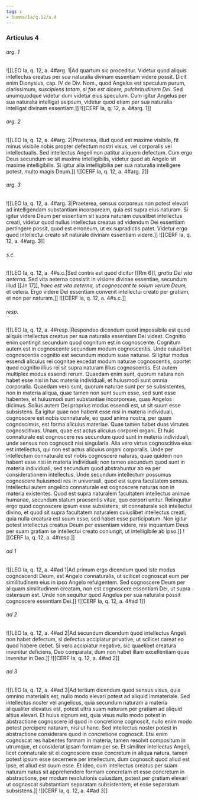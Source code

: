 ```yaml
---
tags : 
- Summa/Ia/q.12/a.4
---
```


### Articulus 4

###### arg. 1
![[LEO Ia, q. 12, a. 4#arg. 1|Ad quartum sic proceditur. Videtur quod aliquis intellectus creatus per sua naturalia divinam essentiam videre possit. Dicit enim Dionysius, cap. IV de Div. Nom., quod Angelus est speculum purum, clarissimum, *suscipiens totam, si fas est dicere, pulchritudinem Dei*. Sed unumquodque videtur dum videtur eius speculum. Cum igitur Angelus per sua naturalia intelligat seipsum, videtur quod etiam per sua naturalia intelligat divinam essentiam.]]
![[CERF Ia, q. 12, a. 4#arg. 1]]

###### arg. 2
![[LEO Ia, q. 12, a. 4#arg. 2|Praeterea, illud quod est maxime visibile, fit minus visibile nobis propter defectum nostri visus, vel corporalis vel intellectualis. Sed intellectus Angeli non patitur aliquem defectum. Cum ergo Deus secundum se sit maxime intelligibilis, videtur quod ab Angelo sit maxime intelligibilis. Si igitur alia intelligibilia per sua naturalia intelligere potest, multo magis Deum.]]
![[CERF Ia, q. 12, a. 4#arg. 2]]

###### arg. 3
![[LEO Ia, q. 12, a. 4#arg. 3|Praeterea, sensus corporeus non potest elevari ad intelligendam substantiam incorpoream, quia est supra eius naturam. Si igitur videre Deum per essentiam sit supra naturam cuiuslibet intellectus creati, videtur quod nullus intellectus creatus ad videndum Dei essentiam pertingere possit, quod est erroneum, ut ex supradictis patet. Videtur ergo quod intellectui creato sit naturale divinam essentiam videre.]]
![[CERF Ia, q. 12, a. 4#arg. 3]]

###### s.c.
![[LEO Ia, q. 12, a. 4#s.c.|Sed contra est quod dicitur [[Rm 6]], *gratia Dei vita aeterna*. Sed vita aeterna consistit in visione divinae essentiae, secundum illud [[Jn 17]], *haec est vita aeterna, ut cognoscant te solum verum Deum,* et cetera. Ergo videre Dei essentiam convenit intellectui creato per gratiam, et non per naturam.]]
![[CERF Ia, q. 12, a. 4#s.c.]]

###### resp.
![[LEO Ia, q. 12, a. 4#resp.|Respondeo dicendum quod impossibile est quod aliquis intellectus creatus per sua naturalia essentiam Dei videat. Cognitio enim contingit secundum quod cognitum est in cognoscente. Cognitum autem est in cognoscente secundum modum cognoscentis. Unde cuiuslibet cognoscentis cognitio est secundum modum suae naturae. Si igitur modus essendi alicuius rei cognitae excedat modum naturae cognoscentis, oportet quod cognitio illius rei sit supra naturam illius cognoscentis. Est autem multiplex modus essendi rerum. Quaedam enim sunt, quorum natura non habet esse nisi in hac materia individuali, et huiusmodi sunt omnia corporalia. Quaedam vero sunt, quorum naturae sunt per se subsistentes, non in materia aliqua, quae tamen non sunt suum esse, sed sunt esse habentes, et huiusmodi sunt substantiae incorporeae, quas Angelos dicimus. Solius autem Dei proprius modus essendi est, ut sit suum esse subsistens. Ea igitur quae non habent esse nisi in materia individuali, cognoscere est nobis connaturale, eo quod anima nostra, per quam cognoscimus, est forma alicuius materiae. Quae tamen habet duas virtutes cognoscitivas. Unam, quae est actus alicuius corporei organi. Et huic connaturale est cognoscere res secundum quod sunt in materia individuali, unde sensus non cognoscit nisi singularia. Alia vero virtus cognoscitiva eius est intellectus, qui non est actus alicuius organi corporalis. Unde per intellectum connaturale est nobis cognoscere naturas, quae quidem non habent esse nisi in materia individuali; non tamen secundum quod sunt in materia individuali, sed secundum quod abstrahuntur ab ea per considerationem intellectus. Unde secundum intellectum possumus cognoscere huiusmodi res in universali, quod est supra facultatem sensus. Intellectui autem angelico connaturale est cognoscere naturas non in materia existentes. Quod est supra naturalem facultatem intellectus animae humanae, secundum statum praesentis vitae, quo corpori unitur. Relinquitur ergo quod cognoscere ipsum esse subsistens, sit connaturale soli intellectui divino, et quod sit supra facultatem naturalem cuiuslibet intellectus creati, quia nulla creatura est suum esse, sed habet esse participatum. Non igitur potest intellectus creatus Deum per essentiam videre, nisi inquantum Deus per suam gratiam se intellectui creato coniungit, ut intelligibile ab ipso.]]
![[CERF Ia, q. 12, a. 4#resp.]]

###### ad 1
![[LEO Ia, q. 12, a. 4#ad 1|Ad primum ergo dicendum quod iste modus cognoscendi Deum, est Angelo connaturalis, ut scilicet cognoscat eum per similitudinem eius in ipso Angelo refulgentem. Sed cognoscere Deum per aliquam similitudinem creatam, non est cognoscere essentiam Dei, ut supra ostensum est. Unde non sequitur quod Angelus per sua naturalia possit cognoscere essentiam Dei.]]
![[CERF Ia, q. 12, a. 4#ad 1]]

###### ad 2
![[LEO Ia, q. 12, a. 4#ad 2|Ad secundum dicendum quod intellectus Angeli non habet defectum, si defectus accipiatur privative, ut scilicet careat eo quod habere debet. Si vero accipiatur negative, sic quaelibet creatura invenitur deficiens, Deo comparata, dum non habet illam excellentiam quae invenitur in Deo.]]
![[CERF Ia, q. 12, a. 4#ad 2]]

###### ad 3
![[LEO Ia, q. 12, a. 4#ad 3|Ad tertium dicendum quod sensus visus, quia omnino materialis est, nullo modo elevari potest ad aliquid immateriale. Sed intellectus noster vel angelicus, quia secundum naturam a materia aliqualiter elevatus est, potest ultra suam naturam per gratiam ad aliquid altius elevari. Et huius signum est, quia visus nullo modo potest in abstractione cognoscere id quod in concretione cognoscit, nullo enim modo potest percipere naturam, nisi ut hanc. Sed intellectus noster potest in abstractione considerare quod in concretione cognoscit. Etsi enim cognoscat res habentes formam in materia, tamen resolvit compositum in utrumque, et considerat ipsam formam per se. Et similiter intellectus Angeli, licet connaturale sit ei cognoscere esse concretum in aliqua natura, tamen potest ipsum esse secernere per intellectum, dum cognoscit quod aliud est ipse, et aliud est suum esse. Et ideo, cum intellectus creatus per suam naturam natus sit apprehendere formam concretam et esse concretum in abstractione, per modum resolutionis cuiusdam, potest per gratiam elevari ut cognoscat substantiam separatam subsistentem, et esse separatum subsistens.]]
![[CERF Ia, q. 12, a. 4#ad 3]]

